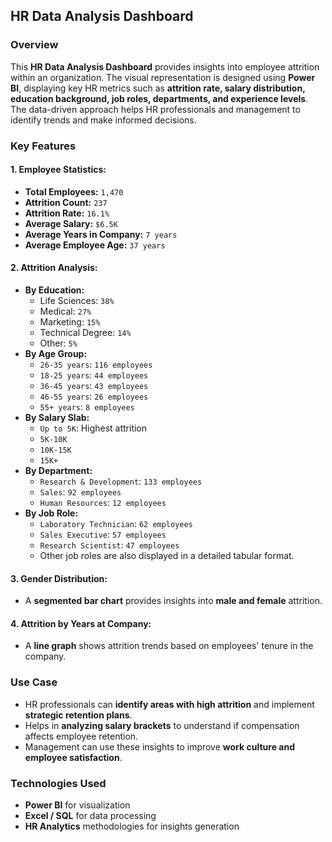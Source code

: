 ## HR Data Analysis Dashboard

### Overview
This **HR Data Analysis Dashboard** provides insights into employee attrition within an organization. The visual representation is designed using **Power BI**, displaying key HR metrics such as **attrition rate, salary distribution, education background, job roles, departments, and experience levels**. The data-driven approach helps HR professionals and management to identify trends and make informed decisions.

### Key Features

#### 1. Employee Statistics:
- **Total Employees:** `1,470`
- **Attrition Count:** `237`
- **Attrition Rate:** `16.1%`
- **Average Salary:** `$6.5K`
- **Average Years in Company:** `7 years`
- **Average Employee Age:** `37 years`

#### 2. Attrition Analysis:
- **By Education:**
  - Life Sciences: `38%`
  - Medical: `27%`
  - Marketing: `15%`
  - Technical Degree: `14%`
  - Other: `5%`
- **By Age Group:**
  - `26-35 years`: `116 employees`
  - `18-25 years`: `44 employees`
  - `36-45 years`: `43 employees`
  - `46-55 years`: `26 employees`
  - `55+ years`: `8 employees`
- **By Salary Slab:**
  - `Up to 5K`: Highest attrition
  - `5K-10K`
  - `10K-15K`
  - `15K+`
- **By Department:**
  - `Research & Development`: `133 employees`
  - `Sales`: `92 employees`
  - `Human Resources`: `12 employees`
- **By Job Role:**
  - `Laboratory Technician`: `62 employees`
  - `Sales Executive`: `57 employees`
  - `Research Scientist`: `47 employees`
  - Other job roles are also displayed in a detailed tabular format.

#### 3. Gender Distribution:
- A **segmented bar chart** provides insights into **male and female** attrition.

#### 4. Attrition by Years at Company:
- A **line graph** shows attrition trends based on employees' tenure in the company.

### Use Case
- HR professionals can **identify areas with high attrition** and implement **strategic retention plans**.
- Helps in **analyzing salary brackets** to understand if compensation affects employee retention.
- Management can use these insights to improve **work culture and employee satisfaction**.

### Technologies Used
- **Power BI** for visualization
- **Excel / SQL** for data processing
- **HR Analytics** methodologies for insights generation


